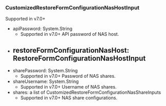 ### CustomizedRestoreFormConfigurationNasHostInput
Supported in v7.0+

- apiPassword: System.String
  - Supported in v7.0+
      API password of NAS host.
- restoreFormConfigurationNasHost: RestoreFormConfigurationNasHostInput
  - 
- sharePassword: System.String
  - Supported in v7.0+
      Password of NAS shares.
- shareUsername: System.String
  - Supported in v7.0+
      Username of NAS shares.
- shares: a list of CustomizedRestoreFormConfigurationNasShareInputs
  - Supported in v7.0+
      NAS share configurations.
